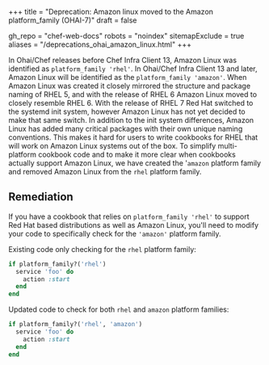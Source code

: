 +++
title = "Deprecation: Amazon linux moved to the Amazon platform_family (OHAI-7)"
draft = false

gh_repo = "chef-web-docs"
robots = "noindex"
sitemapExclude = true
aliases = "/deprecations_ohai_amazon_linux.html"
+++

In Ohai/Chef releases before Chef Infra Client 13, Amazon Linux was
identified as `platform_family 'rhel'`. In Ohai/Chef Infra Client 13 and
later, Amazon Linux will be identified as the
`platform_family 'amazon'`. When Amazon Linux was created it closely
mirrored the structure and package naming of RHEL 5, and with the
release of RHEL 6 Amazon Linux moved to closely resemble RHEL 6. With
the release of RHEL 7 Red Hat switched to the systemd init system,
however Amazon Linux has not yet decided to make that same switch. In
addition to the init system differences, Amazon Linux has added many
critical packages with their own unique naming conventions. This makes
it hard for users to write cookbooks for RHEL that will work on
Amazon Linux systems out of the box. To simplify multi-platform
cookbook code and to make it more clear when cookbooks actually support
Amazon Linux, we have created the '`amazon` platform family and removed
Amazon Linux from the `rhel` platform family.

## Remediation

If you have a cookbook that relies on `platform_family 'rhel'` to
support Red Hat based distributions as well as Amazon Linux, you'll need
to modify your code to specifically check for the `'amazon'` platform
family.

Existing code only checking for the `rhel` platform family:

```ruby
if platform_family?('rhel')
  service 'foo' do
    action :start
  end
end
```

Updated code to check for both `rhel` and `amazon` platform families:

```ruby
if platform_family?('rhel', 'amazon')
  service 'foo' do
    action :start
  end
end
```
